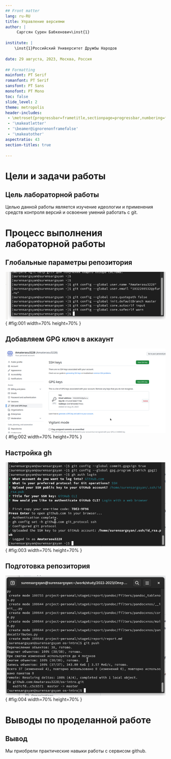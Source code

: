 ```yaml
---
## Front matter
lang: ru-RU
title: Управление версиями
author: |
	 Саргсян Сурен Бабкенович\inst{1}

institute: |
	\inst{1}Российский Университет Дружбы Народов

date: 29 августа, 2023, Москва, Россия

## Formatting
mainfont: PT Serif
romanfont: PT Serif
sansfont: PT Sans
monofont: PT Mono
toc: false
slide_level: 2
theme: metropolis
header-includes: 
 - \metroset{progressbar=frametitle,sectionpage=progressbar,numbering=fraction}
 - '\makeatletter'
 - '\beamer@ignorenonframefalse'
 - '\makeatother'
aspectratio: 43
section-titles: true

---
```


# Цели и задачи работы

## Цель лабораторной работы

Целью данной работы является изучение идеологии и применения средств контроля версий и освоение умений работать с git.

# Процесс выполнения лабораторной работы

## Глобальные параметры репозитория

![Параметры репозитория](image/02.png){ #fig:001 width=70% height=70% }

## Добавляем GPG ключ в аккаунт

![GPG ключ](image/06.png){ #fig:002 width=70% height=70% }

## Настройка gh

![Связь репозитория с аккаунтом](image/08.png){ #fig:003 width=70% height=70% }

## Подготовка репозитория

![Подготовка репозитория](image/10.png){ #fig:004 width=70% height=70% }

# Выводы по проделанной работе

## Вывод

Мы приобрели практические навыки работы с сервисом github.


